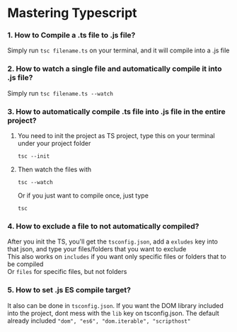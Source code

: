 # Mastering Typescript

### 1. How to Compile a .ts file to .js file?

Simply run ```tsc filename.ts``` on your terminal, and it will compile into a .js file

### 2. How to watch a single file and automatically compile it into .js file?

Simply run ```tsc filename.ts --watch```

### 3. How to automatically compile .ts file into .js file in the entire project?

  1. You need to init the project as TS project, type this on your terminal under your project folder
      ```
      tsc --init
      ```
  2. Then watch the files with
      ```
      tsc --watch
      ```
     Or if you just want to compile once, just type
      ```
      tsc
      ```

### 4. How to exclude a file to not automatically compiled?

After you init the TS, you'll get the `tsconfig.json`, add a `exludes` key into that json, and type your files/folders that you want to exclude <br/>
This also works on `includes` if you want only specific files or folders that to be compiled <br/>
Or `files` for specific files, but not folders

### 5. How to set .js ES compile target?

It also can be done in `tsconfig.json`. If you want the DOM library included into the project, dont mess with the `lib` key on tsconfig.json. The default already included `"dom", "es6", "dom.iterable", "scripthost"`
